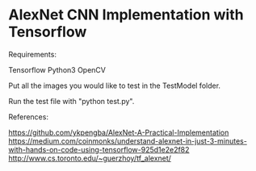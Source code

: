 # AlexNet CNN Implementation with Tensorflow

Requirements:

Tensorflow
Python3 
OpenCV


Put all the images you would like to test in the TestModel folder.

Run the test file with "python test.py".

References:

https://github.com/ykpengba/AlexNet-A-Practical-Implementation
https://medium.com/coinmonks/understand-alexnet-in-just-3-minutes-with-hands-on-code-using-tensorflow-925d1e2e2f82
http://www.cs.toronto.edu/~guerzhoy/tf_alexnet/



